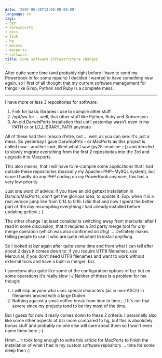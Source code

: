 ```yaml
---
date: '2007-06-28T12:00:00-00:00'
language: en
tags:
- bzr
- darwinports
- dvcs
- fink
- hg
- macosx
- macports
- software
title: Some software infrastructure changes
---
```



After quite some time (and probably right before I have to send my Powerbook in for some repairs) I decided I wanted to have something new again, so I first of all thought that my current software management for things like Gimp, Python and Ruby is a complete mess.



-------------------------------

 

I have more or less 3 repositories for software:

1. Fink for basic libraries I use to compile other stuff
2. /opt/sw for ... well, that other stuff like Python, Ruby and Subversion
3. An old DarwinPorts installation that until yesterday wasn't even in my PATH or or LD_LIBRARY_PATH anymore

All of these had their reason d'etre, but ... well, as you can see: It's just a mess. So yesterday  I gave DarwinpPrts - or MacPorts as this project is called now - another look, liked what I saw (py25-readline ;-)) and decided to slowly migrate everything from the first 2 repositories into the 3rd and upgrade it to Macports. 

This also means, that I will have to re-compile some applications that I had outside these repositories (basically my Apache+PHP+MySQL system), but since I hardly do any PHP coding on my PowerBook anymore, this has a very low priority.

Just one word of advice: If you have an old gettext installation in Darwin/MacPorts, don't get the glorious idea, to update it. Esp. when it is a real version jump like from 0.14 to 0.16. I did that and now I spent the better part of the day recompiling everything I had already installed before updating gettext ;-)

The other change I at least consider is switching away from mercurial after I read in some discussion, that it requires a 3rd party merge tool for _any_ merge operation (which was also confirmed on #hg) ... Definitely makes telling people to use it who are quite reluctant to install _anything_.

So I looked at bzr again after quite some time and from what I can tell after about 2 days it comes down to: If you require UTF8 filenames, use Mercurial, if you don't need UTF8 filenames and want to work without external tools and have a built-in merger: bzr. 

I somehow also quite like some of the configuration options of bzr but on some operations it's really slow :-/ Neither of these is a problem for me though:

1. I will slap anyone who uses special characters (as in non-ASCII) in filenames around with a large Duden
2. Nothing against a small coffee break from time to time ;-) It's not that severe since my projects tend to be tiny most of the time.

But I guess for now it really comes down to these 2 criteria. I personally also like some other aspects of bzr more compared to hg, but this is absolutely bonus stuff and probably no one else will care about them so I won't even name them here ;-)

Hmm... it took long enough to write this article for MacPorts to finish the installation of what I had in my custom software repository ... time for some sleep then :)
